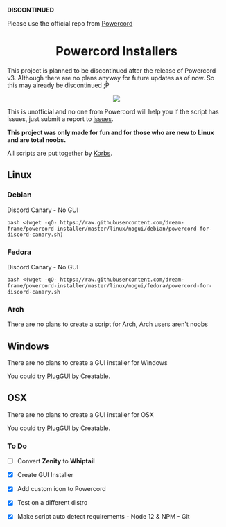**DISCONTINUED**

Please use the official repo from [Powercord](https://github.com/powercord-org/powercord)

<h1 align="center">Powercord Installers</h1>
This project is planned to be discontinued after the release of Powercord v3. Although there are no plans anyway for future updates as of now.
So this may already be discontinued ;P
<p align="center">
  <img src="https://i.imgur.com/cUEiGeZ.png" />
</p>

This is unofficial and no one from Powercord will help you if the script has issues, just submit a report to [issues](https://github.com/dream-frame/powercord-installer/issues).

**This project was only made for fun and for those who are new to Linux and are total noobs.**

All scripts are put together by [Korbs](https://Twitter.com/KorbsStudio).

## Linux
### Debian
Discord Canary - No GUI
```
bash <(wget -qO- https://raw.githubusercontent.com/dream-frame/powercord-installer/master/linux/nogui/debian/powercord-for-discord-canary.sh)
```
### Fedora
Discord Canary - No GUI
```
bash <(wget -qO- https://raw.githubusercontent.com/dream-frame/powercord-installer/master/linux/nogui/fedora/powercord-for-discord-canary.sh
```
### Arch
There are no plans to create a script for Arch, Arch users aren't noobs

## Windows
There are no plans to create a GUI installer for Windows

You could try [PlugGUI](https://plug.creatable.cafe/) by Creatable.

## OSX
There are no plans to create a GUI installer for OSX

You could try [PlugGUI](https://plug.creatable.cafe/) by Creatable.

### To Do
- [ ] Convert __Zenity__ to __Whiptail__

- [x] Create GUI Installer

- [x] Add custom icon to Powercord

- [x] Test on a different distro

- [x] Make script auto detect requirements
      - Node 12 & NPM
      - Git

